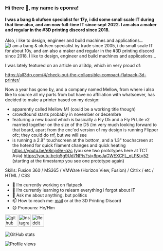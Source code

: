 ### Hi there 👋, my name is eponra!
#### I was a bang & olufsen specialist for 17y, i did some small scale IT during that time also, and am now full-time IT since sept 2022. I am also a maker and regular in the #3D printing discord since 2018.
Also, i like to design, engineer and build machines and applications...
![I am a bang & olufsen specialist by trade since 2005, i do small scale IT for about 10y, and am also a maker and regular in the #3D printing discord since 2018.
I like to design, engineer and build machines and applications...](https://github.com/eponra/eponra/blob/main/banner.png)

I was lately featured on an article on all3dp, which im very proud of:

https://all3dp.com/4/check-out-the-collapsible-compact-flatpack-3d-printer/ 

Now a year has gone by, and a company named Mellow, from where i also like to source all my parts from but have no affiliation with whatsoever, has decided to make a printer based on my design:
- apparently called Mellow M1 (could be a working title though)
- crowdfound starts probably in november or decembre
- featuring a new board which is basically a Fly D5 and a Fly Pi Lite v2 married together on the size of the D5 (im very much looking forward to that board, apart from the cnc'ed version of my design
is running Flipper ofc; they could do rrf, but we will see
- is running a 2.8" touchscreen at the bottom, and a 1.3" touchscreen at the hotend for quick filament changes and quick heating
https://youtu.be/e8mjv9e-qzc (you see two prototypes here at TCT Asia)
https://youtu.be/q5g9Ud7NPts?si=8peJaGWEXCFL_qLP&t=52 (starting at the timestamp you see one prototype again)



Skills: Fusion 360 / MS365 / VMWare (Horizon View, Fusion) / Citrix / etc / HTML / CSS

- 🔭 I’m currently working on flatpack 
- 🌱 I’m currently learning to relearn everything i forgot about IT 
- 💬 Ask me about anything, but politics 
- 📫 How to reach me: [mail](mailto:eponra@gmail.com) or at the 3D  Printing Discord 
- 😄 Pronouns: He/Him 


[<img src='https://cdn.jsdelivr.net/npm/simple-icons@3.0.1/icons/github.svg' alt='github' height='40'>](https://github.com/eponra)  [<img src='https://cdn.jsdelivr.net/npm/simple-icons@3.0.1/icons/instagram.svg' alt='instagram' height='40'>](https://www.instagram.com/narfnarfnarfnarf/)  [<img src='https://cdn.jsdelivr.net/npm/simple-icons@3.0.1/icons/reddit.svg' alt='Reddit' height='40'>](https://www.reddit.com/user/eponra)  

![GitHub stats](https://github-readme-stats.vercel.app/api?username=eponra&show_icons=true)  

![Profile views](https://gpvc.arturio.dev/eponra)  
